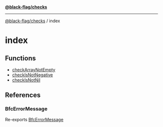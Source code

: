 [**@black-flag/checks**](../README.md)

***

[@black-flag/checks](../README.md) / index

# index

## Functions

- [checkArrayNotEmpty](functions/checkArrayNotEmpty.md)
- [checkIsNotNegative](functions/checkIsNotNegative.md)
- [checkIsNotNil](functions/checkIsNotNil.md)

## References

### BfcErrorMessage

Re-exports [BfcErrorMessage](../error/variables/BfcErrorMessage.md)
